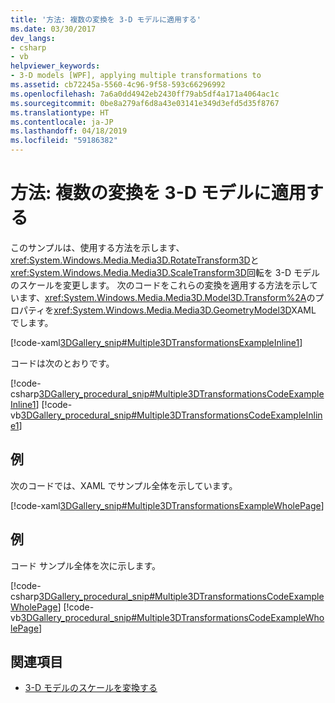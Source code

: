 ```yaml
---
title: '方法: 複数の変換を 3-D モデルに適用する'
ms.date: 03/30/2017
dev_langs:
- csharp
- vb
helpviewer_keywords:
- 3-D models [WPF], applying multiple transformations to
ms.assetid: cb72245a-5560-4c96-9f58-593c66296992
ms.openlocfilehash: 7a6a0dd4942eb2430ff79ab5df4a171a4064ac1c
ms.sourcegitcommit: 0be8a279af6d8a43e03141e349d3efd5d35f8767
ms.translationtype: HT
ms.contentlocale: ja-JP
ms.lasthandoff: 04/18/2019
ms.locfileid: "59186382"
---
```

# <a name="how-to-apply-multiple-transformations-to-a-3-d-model"></a>方法: 複数の変換を 3-D モデルに適用する
このサンプルは、使用する方法を示します、<xref:System.Windows.Media.Media3D.RotateTransform3D>と<xref:System.Windows.Media.Media3D.ScaleTransform3D>回転を 3-D モデルのスケールを変更します。 次のコードをこれらの変換を適用する方法を示しています、<xref:System.Windows.Media.Media3D.Model3D.Transform%2A>のプロパティを<xref:System.Windows.Media.Media3D.GeometryModel3D>XAML でします。  
  
 [!code-xaml[3DGallery_snip#Multiple3DTransformationsExampleInline1](~/samples/snippets/csharp/VS_Snippets_Wpf/3DGallery_snip/CS/MultipleTransformationsExample.xaml#multiple3dtransformationsexampleinline1)]  
  
 コードは次のとおりです。  
  
 [!code-csharp[3DGallery_procedural_snip#Multiple3DTransformationsCodeExampleInline1](~/samples/snippets/csharp/VS_Snippets_Wpf/3DGallery_procedural_snip/CSharp/MultipleTransformationsExample.cs#multiple3dtransformationscodeexampleinline1)]
 [!code-vb[3DGallery_procedural_snip#Multiple3DTransformationsCodeExampleInline1](~/samples/snippets/visualbasic/VS_Snippets_Wpf/3DGallery_procedural_snip/visualbasic/multipletransformationsexample.vb#multiple3dtransformationscodeexampleinline1)]  
  
## <a name="example"></a>例  
 次のコードでは、XAML でサンプル全体を示しています。  
  
 [!code-xaml[3DGallery_snip#Multiple3DTransformationsExampleWholePage](~/samples/snippets/csharp/VS_Snippets_Wpf/3DGallery_snip/CS/MultipleTransformationsExample.xaml#multiple3dtransformationsexamplewholepage)]  
  
## <a name="example"></a>例  
 コード サンプル全体を次に示します。  
  
 [!code-csharp[3DGallery_procedural_snip#Multiple3DTransformationsCodeExampleWholePage](~/samples/snippets/csharp/VS_Snippets_Wpf/3DGallery_procedural_snip/CSharp/MultipleTransformationsExample.cs#multiple3dtransformationscodeexamplewholepage)]
 [!code-vb[3DGallery_procedural_snip#Multiple3DTransformationsCodeExampleWholePage](~/samples/snippets/visualbasic/VS_Snippets_Wpf/3DGallery_procedural_snip/visualbasic/multipletransformationsexample.vb#multiple3dtransformationscodeexamplewholepage)]  
  
## <a name="see-also"></a>関連項目

- [3-D モデルのスケールを変換する](how-to-transform-the-scale-of-a-3-d-model.md)
